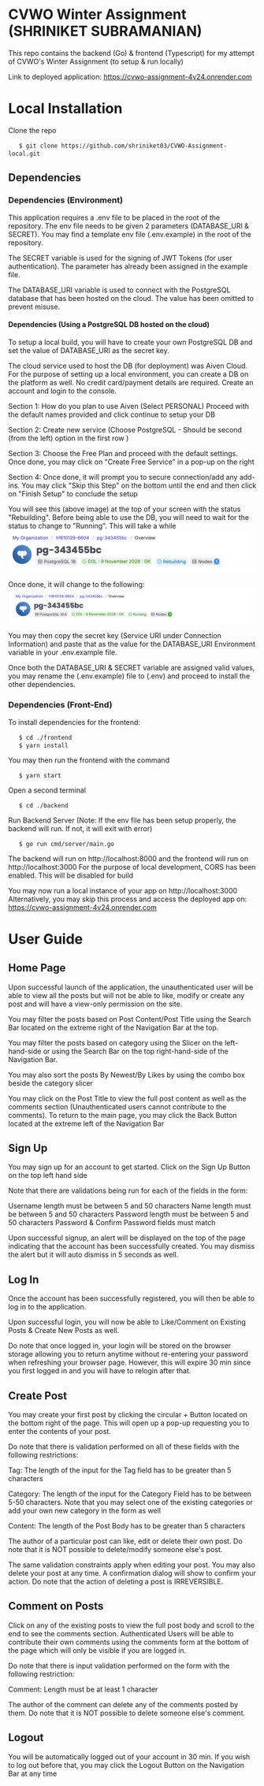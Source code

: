 # CVWO Winter Assignment (SHRINIKET SUBRAMANIAN)

This repo contains the backend (Go) & frontend (Typescript) for my attempt of CVWO's Winter Assignment (to setup & run locally)

Link to deployed application: https://cvwo-assignment-4v24.onrender.com

# Local Installation

Clone the repo 
```console
   $ git clone https://github.com/shriniket03/CVWO-Assignment-local.git
```

## Dependencies

### Dependencies (Environment)

This application requires a .env file to be placed in the root of the repository. The env file needs to be given 2 parameters (DATABASE_URI & SECRET). 
You may find a template env file (.env.example) in the root of the repository. 

The SECRET variable is used for the signing of JWT Tokens (for user authentication). The parameter has already been assigned in the example file. 

The DATABASE_URI variable is used to connect with the PostgreSQL database that has been hosted on the cloud. The value has been omitted to prevent misuse. 

#### Dependencies (Using a PostgreSQL DB hosted on the cloud)

To setup a local build, you will have to create your own PostgreSQL DB and set the value of DATABASE_URI as the secret key. 

The cloud service used to host the DB (for deployment) was Aiven Cloud. For the purpose of setting up a local environment, you can create a DB on the platform
as well. No credit card/payment details are required. Create an account and login to the console.

Section 1: How do you plan to use Aiven (Select PERSONAL)
Proceed with the default names provided and click continue to setup your DB

Section 2: Create new service (Choose PostgreSQL - Should be second (from the left) option in the first row )

Section 3: Choose the Free Plan and proceed with the default settings. Once done, you may click on "Create Free Service" in a pop-up on the right

Section 4: Once done, it will prompt you to secure connection/add any add-ins. You may click "Skip this Step" on the bottom until the end and then click on
"Finish Setup" to conclude the setup

You will see this (above image) at the top of your screen with the status "Rebuilding". Before being able to use the DB, you will need to wait for the status to change to "Running". This will take a while
![alt text](./assets/rebuilding.png)

Once done, it will change to the following:
![alt text](./assets/running.png)

You may then copy the secret key (Service URI under Connection Information) and paste that as the value for the DATABASE_URI Environment variable in your .env.example file.

Once both the DATABASE_URI & SECRET variable are assigned valid values, you may rename the (.env.example) file to (.env) and proceed to install the other dependencies.

### Dependencies (Front-End)

To install dependencies for the frontend: 
```console
   $ cd ./frontend
   $ yarn install 
```

You may then run the frontend with the command
```console
   $ yarn start 
```

Open a second terminal 
```console
   $ cd ./backend
```

Run Backend Server (Note: If the env file has been setup properly, the backend will run. If not, it will exit with error)
```console
   $ go run cmd/server/main.go 
```

The backend will run on http://localhost:8000 and the frontend will run on http://localhost:3000
For the purpose of local development, CORS has been enabled. This will be disabled for build

You may now run a local instance of your app on http://localhost:3000
Alternatively, you may skip this process and access the deployed app on: https://cvwo-assignment-4v24.onrender.com

# User Guide

## Home Page 
Upon successful launch of the application, the unauthenticated user will be able to view all the posts but will not be able to like, modify or create any post 
and will have a view-only permission on the site.

You may filter the posts based on Post Content/Post Title using the Search Bar located on the extreme right of the Navigation Bar at the top.

You may filter the posts based on category using the Slicer on the left-hand-side or using the Search Bar on the top right-hand-side of the Navigation Bar. 

You may also sort the posts By Newest/By Likes by using the combo box beside the category slicer

You may click on the Post Title to view the full post content as well as the comments section (Unauthenticated users cannot contribute to the comments). To return to the main page, you may click the Back Button located at the extreme left of the Navigation Bar

## Sign Up 
You may sign up for an account to get started. Click on the Sign Up Button on the top left hand side

Note that there are validations being run for each of the fields in the form: 

Username length must be between 5 and 50 characters
Name length must be between 5 and 50 characters
Password length must be between 5 and 50 characters 
Password & Confirm Password fields must match

Upon successful signup, an alert will be displayed on the top of the page indicating that the account has been successfully created. You may dismiss the alert but it will auto dismiss in 5 seconds as well.

## Log In
Once the account has been successfully registered, you will then be able to log in to the application. 

Upon successful login, you will now be able to Like/Comment on Existing Posts & Create New Posts as well.

Do note that once logged in, your login will be stored on the browser storage allowing you to return anytime without re-entering your password when refreshing your browser page. However, this will expire 30 min since you first logged in and you will have to relogin after that.

## Create Post 
You may create your first post by clicking the circular + Button located on the bottom right of the page. This will open up a pop-up requesting you to enter the contents of your post.

Do note that there is validation performed on all of these fields with the following restrictions:

Tag: The length of the input for the Tag field has to be greater than 5 characters

Category: The length of the input for the Category Field has to be between 5-50 characters. Note that you may select one of the existing categories or add your own new category in the form as well

Content: The length of the Post Body has to be greater than 5 characters

The author of a particular post can like, edit or delete their own post. Do note that it is NOT possible to delete/modify someone else's post. 

The same validation constraints apply when editing your post. You may also delete your post at any time. A confirmation dialog will show to confirm your action. Do note that the action of deleting a post is IRREVERSIBLE.

## Comment on Posts
Click on any of the existing posts to view the full post body and scroll to the end to see the comments section. Authenticated Users will be able to contribute their own comments using the comments form at the bottom of the page which will only be visible if you are logged in.

Do note that there is input validation performed on the form with the following restriction:

Comment: Length must be at least 1 character

The author of the comment can delete any of the comments posted by them. Do note that it is NOT possible to delete someone else's comment.

## Logout

You will be automatically logged out of your account in 30 min. If you wish to log out before that, you may click the Logout Button on the Navigation Bar at any time